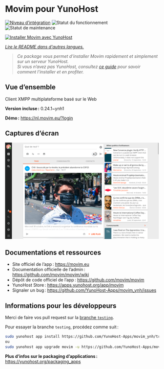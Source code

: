 <!--
Nota bene : ce README est automatiquement généré par <https://github.com/YunoHost/apps/tree/master/tools/readme_generator>
Il NE doit PAS être modifié à la main.
-->

# Movim pour YunoHost

[![Niveau d’intégration](https://dash.yunohost.org/integration/movim.svg)](https://dash.yunohost.org/appci/app/movim) ![Statut du fonctionnement](https://ci-apps.yunohost.org/ci/badges/movim.status.svg) ![Statut de maintenance](https://ci-apps.yunohost.org/ci/badges/movim.maintain.svg)

[![Installer Movim avec YunoHost](https://install-app.yunohost.org/install-with-yunohost.svg)](https://install-app.yunohost.org/?app=movim)

*[Lire le README dans d'autres langues.](./ALL_README.md)*

> *Ce package vous permet d’installer Movim rapidement et simplement sur un serveur YunoHost.*  
> *Si vous n’avez pas YunoHost, consultez [ce guide](https://yunohost.org/install) pour savoir comment l’installer et en profiter.*

## Vue d’ensemble

Client XMPP multiplateforme basé sur le Web


**Version incluse :** 0.24.1~ynh1

**Démo :** <https://nl.movim.eu/?login>

## Captures d’écran

![Capture d’écran de Movim](./doc/screenshots/movim.png)

## Documentations et ressources

- Site officiel de l’app : <https://movim.eu>
- Documentation officielle de l’admin : <https://github.com/movim/movim/wiki>
- Dépôt de code officiel de l’app : <https://github.com/movim/movim>
- YunoHost Store : <https://apps.yunohost.org/app/movim>
- Signaler un bug : <https://github.com/YunoHost-Apps/movim_ynh/issues>

## Informations pour les développeurs

Merci de faire vos pull request sur la [branche `testing`](https://github.com/YunoHost-Apps/movim_ynh/tree/testing).

Pour essayer la branche `testing`, procédez comme suit :

```bash
sudo yunohost app install https://github.com/YunoHost-Apps/movim_ynh/tree/testing --debug
ou
sudo yunohost app upgrade movim -u https://github.com/YunoHost-Apps/movim_ynh/tree/testing --debug
```

**Plus d’infos sur le packaging d’applications :** <https://yunohost.org/packaging_apps>
